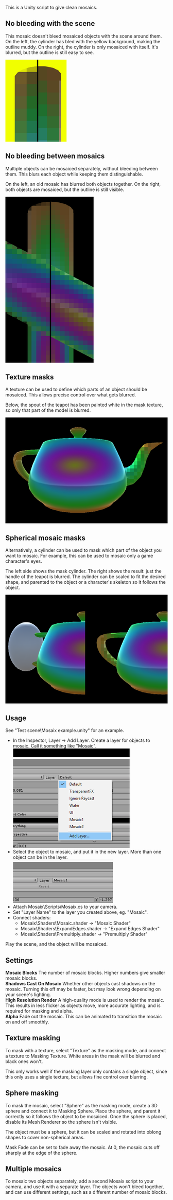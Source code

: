 This is a Unity script to give clean mosaics.

No bleeding with the scene
--------------------------

This mosaic doesn't bleed mosaiced objects with the scene around them.
On the left, the cylinder has bled with the yellow background, making the outline
muddy.  On the right, the cylinder is only mosaiced with itself.  It's blurred,
but the outline is still easy to see.

![](Images/no_mosaic_bleeding.png)

No bleeding between mosaics
---------------------------

Multiple objects can be mosaiced separately, without bleeding between them.
This blurs each object while keeping them distinguishable.

On the left, an old mosaic has blurred both objects together.  On the right, both
objects are mosaiced, but the outline is still visible.

![](Images/separate_mosaics.png)

Texture masks
-------------

A texture can be used to define which parts of an object should be mosaiced.
This allows precise control over what gets blurred.

Below, the spout of the teapot has been painted white in the mask texture, so
only that part of the model is blurred.

![](Images/texture_masked.png)

Spherical mosaic masks
----------------------

Alternatively, a cylinder can be used to mask which part of the object you want to mosaic.
For example, this can be used to mosaic only a game character's eyes.

The left side shows the mask cylinder.  The right shows the result: just the handle
of the teapot is blurred.  The cylinder can be scaled to fit the desired shape,
and parented to the object or a character's skeleton so it follows the object.

![](Images/sphere_masked.png)

Usage
-----

See "Test scene\Mosaix example.unity" for an example.

- In the Inspector, Layer -> Add Layer.  Create a layer for objects to mosaic.  Call
it something like "Mosaic".
![](Images/Setup_AddLayer.png)
- Select the object to mosaic, and put it in the new layer.  More than one object can
be in the layer.
![](Images/Setup_PutMeshInLayer.png)
- Attach Mosaix\Scripts\Mosaix.cs to your camera.
- Set "Layer Name" to the layer you created above, eg. "Mosaic".
- Connect shaders:
  * Mosaix\Shaders\Mosaic.shader -> "Mosaic Shader"
  * Mosaix\Shaders\ExpandEdges.shader -> "Expand Edges Shader"
  * Mosaix\Shaders\Premultiply.shader -> "Premultiply Shader"

Play the scene, and the object will be mosaiced.

Settings
--------

**Mosaic Blocks** The number of mosaic blocks.  Higher numbers give smaller mosaic blocks.  
**Shadows Cast On Mosaic** Whether other objects cast shadows on the mosaic.  Turning this
off may be faster, but may look wrong depending on your scene's lighting.  
**High Resolution Render** A high-quality mode is used to render the mosaic.
This results in less flicker as objects move, more accurate lighting, and is required
for masking and alpha.  
**Alpha** Fade out the mosaic.  This can be animated to transition the mosaic on and off
smoothly.

Texture masking
---------------

To mask with a texture, select "Texture" as the masking mode, and connect a texture
to Masking Texture.  White areas in the mask will be blurred and black ones won't.

This only works well if the masking layer only contains a single object, since this
only uses a single texture, but allows fine control over blurring.

Sphere masking
--------------

To mask the mosaic, select "Sphere" as the masking mode, create a 3D sphere and connect
it to Masking Sphere.  Place the sphere, and parent it correctly so it follows the object
to be mosaiced.  Once the sphere is placed, disable its Mesh Renderer so the sphere isn't
visible.

The object must be a sphere, but it can be scaled and rotated into oblong shapes to cover
non-spherical areas.

Mask Fade can be set to fade away the mosaic.  At 0, the mosaic cuts off sharply at the
edge of the sphere.

Multiple mosaics
----------------

To mosaic two objects separately, add a second Mosaix script to your camera, and use it
with a separate layer.  The objects won't bleed together, and can use different settings,
such as a different number of mosaic blocks.

